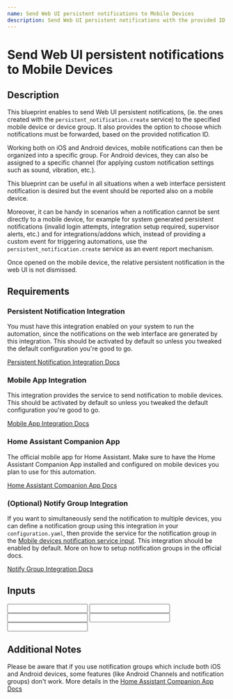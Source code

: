 ```yaml
---
name: Send Web UI persistent notifications to Mobile Devices
description: Send Web UI persistent notifications with the provided ID to the specified Mobile Devices.
---
```


# Send Web UI persistent notifications to Mobile Devices

## Description

This blueprint enables to send Web UI persistent notifications, (ie. the ones created with the `persistent_notification.create` service) to the specified mobile device or device group. It also provides the option to choose which notifications must be forwarded, based on the provided notification ID.

Working both on iOS and Android devices, mobile notifications can then be organized into a specific group. For Android devices, they can also be assigned to a specific channel (for applying custom notification settings such as sound, vibration, etc.).

This blueprint can be useful in all situations when a web interface persistent notification is desired but the event should be reported also on a mobile device.

Moreover, it can be handy in scenarios when a notification cannot be sent directly to a mobile device, for example for system generated persistent notifications (invalid login attempts, integration setup required, supervisor alerts, etc.) and for integrations/addons which, instead of providing a custom event for triggering automations, use the `persistent_notification.create` service as an event report mechanism.

Once opened on the mobile device, the relative persistent notification in the web UI is not dismissed.

## Requirements

### Persistent Notification Integration

You must have this integration enabled on your system to run the automation, since the notifications on the web interface are generated by this integration. This should be activated by default so unless you tweaked the default configuration you're good to go.

[Persistent Notification Integration Docs](https://www.home-assistant.io/integrations/persistent_notification/)

### Mobile App Integration

This integration provides the service to send notification to mobile devices. This should be activated by default so unless you tweaked the default configuration you're good to go.

[Mobile App Integration Docs](https://www.home-assistant.io/integrations/mobile_app/)

### Home Assistant Companion App

The official mobile app for Home Assistant. Make sure to have the Home Assistant Companion App installed and configured on mobile devices you plan to use for this automation.

[Home Assistant Companion App Docs](https://companion.home-assistant.io/docs/notifications/notifications-basic#sending-notifications-to-multiple-devices)

### (Optional) Notify Group Integration

If you want to simultaneously send the notification to multiple devices, you can define a notification group using this integration in your `configuration.yaml`, then provide the service for the notification group in the [Mobile devices notification service input](#mobile-devices-notification-service). This integration should be enabled by default. More on how to setup notification groups in the official docs.

[Notify Group Integration Docs](https://www.home-assistant.io/integrations/notify.group/)

## Inputs

<Input
 name='Notification ID'
 description='The notification ID of persistent notifications which must be sent to mobile devices. Empty for forwarding all web UI persistent notifications.
This allows to filter notifications based on their ID before it gets created on the mobile device. For example, if you want to receive notifications on your mobile device for all invalid login attempts, you could set this input to `http-login`, the ID of such persistent notifications.'
 />
<Input
 name='Mobile devices notification service'
 description='The notification service for mobile devices (eg. `service.mobile_app_<your_device_id_here>`). You can provide both a notify group or a single notify device here.'
 required
 />
<Input
 name='Replace notifications with same ID'
 description='Choose whether to replace existing notifications with the same notification ID.'
 selector='boolean'
 />
<Input
 name='Android notification channel'
 description='Android notification channel. Allows to group notifications to then apply custom settings for sound, vibration, etc. Leave blank if you do not want to use this feature.'
 />
<Input
 name='Notification group'
 description='Notification group for the notifications sent with this automation. Use this to group notifications in the notification tray. Leave blank if you do not want to use this feature.'
 />

## Additional Notes

Please be aware that if you use notification groups which include both iOS and Android devices, some features (like Android Channels and notification groups) don't work. More details in the [Home Assistant Companion App Docs](https://companion.home-assistant.io/docs/notifications/notifications-basic#sending-notifications-to-multiple-devices)
